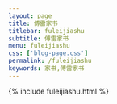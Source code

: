 ```yaml
---
layout: page
title: 傅雷家书
titlebar: fuleijiashu
subtitle: 傅雷家书
menu: fuleijiashu
css: ['blog-page.css']
permalink: /fuleijiashu
keywords: 家书,傅雷家书
---
```

{% include fuleijiashu.html %}